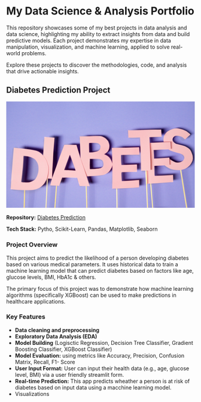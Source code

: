 # My Data Science & Analysis Portfolio

This repository showcases some of my best projects in data analysis and data science, highlighting my ability to extract insights from data and build predictive models. Each project demonstrates my expertise in data manipulation, visualization, and machine learning, applied to solve real-world problems.

Explore these projects to discover the methodologies, code, and analysis that drive actionable insights.

## Diabetes Prediction Project
![](https://github.com/MithamoMorgan/MY_PORTFOLIO_/blob/master/Diabetes.jpg)

**Repository:** [Diabetes Prediction](https://github.com/MithamoMorgan/Diabetes_Prediction)

**Tech Stack:** Pytho, Scikit-Learn, Pandas, Matplotlib, Seaborn

### Project Overview

This project aims to predict the likelihood of a person developing diabetes based on various medical parameters. It uses historical data to train a machine learning model that can predict diabetes based on factors like age, glucose levels, BMI, HbA1c & others.

The primary focus of this project was to demonstrate how machine learning algorithms (specifically XGBoost) can be used to make predictions in healthcare applications.

### Key Features

* **Data cleaning and preprocessing**
* **Exploratory Data Analysis (EDA)**
* **Model Building** (Logisctic Regression, Decision Tree Classifier, Gradient Boosting Classifier, XGBoost Classifier)
* **Model Evaluation:** using metrics like Accuracy, Precision, Confusion Matrix, Recall, F1- Score
* **User Input Format:** User can input their health data (e.g., age, glucose level, BMI) via a user friendly streamlit form.
* **Real-time Prediction:** This app predicts wheather a person is at risk of diabetes based on input data using a macchine learning model.
* Visualizations

